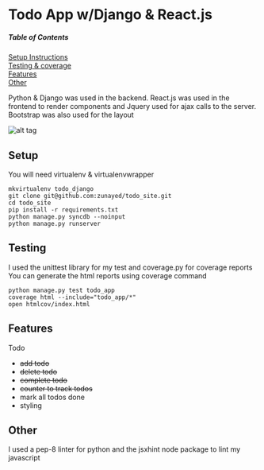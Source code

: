 Todo App w/Django & React.js
============================

##### Table of Contents  
[Setup Instructions](#setup)  
[Testing & coverage](#testing)  
[Features](#features)  
[Other](#other)  

Python & Django was used in the backend.
React.js was used in the frontend to render components and Jquery used for ajax calls to the server. Bootstrap was also used for the layout

![alt tag](http://i.imgur.com/rtJOqwU.png)


## Setup
You will need virtualenv & virtualenvwrapper 

    mkvirtualenv todo_django
    git clone git@github.com:zunayed/todo_site.git
    cd todo_site
    pip install -r requirements.txt
	python manage.py syncdb --noinput
	python manage.py runserver


## Testing
I used the unittest library for my test and coverage.py for coverage reports
You can generate the html reports using coverage command

    python manage.py test todo_app
	coverage html --include="todo_app/*"
	open htmlcov/index.html
	

## Features
Todo

- ~~add todo~~
- ~~delete todo~~
- ~~complete todo~~
- ~~counter to track todos~~
- mark all todos done
- styling


## Other

I used a pep-8 linter for python and the jsxhint node package to lint my javascript
